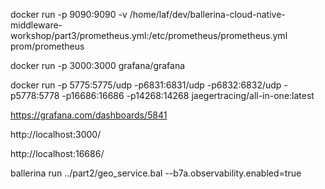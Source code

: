 docker run -p 9090:9090 -v /home/laf/dev/ballerina-cloud-native-middleware-workshop/part3/prometheus.yml:/etc/prometheus/prometheus.yml prom/prometheus

docker run -p 3000:3000 grafana/grafana

docker run -p 5775:5775/udp -p6831:6831/udp -p6832:6832/udp -p5778:5778 -p16686:16686 -p14268:14268 jaegertracing/all-in-one:latest

https://grafana.com/dashboards/5841

http://localhost:3000/

http://localhost:16686/

ballerina run ../part2/geo_service.bal --b7a.observability.enabled=true
